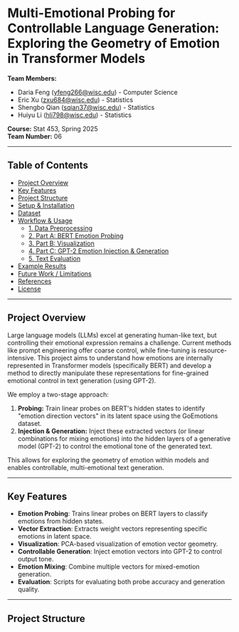 # Multi-Emotional Probing for Controllable Language Generation: Exploring the Geometry of Emotion in Transformer Models

**Team Members:**

- Daria Feng (yfeng266@wisc.edu) - Computer Science  
- Eric Xu (zxu684@wisc.edu) - Statistics  
- Shengbo Qian (sqian37@wisc.edu) - Statistics  
- Huiyu Li (hli798@wisc.edu) - Statistics  

**Course:** Stat 453, Spring 2025  
**Team Number:** 06  

---

## Table of Contents

- [Project Overview](#project-overview)  
- [Key Features](#key-features)  
- [Project Structure](#project-structure)  
- [Setup & Installation](#setup--installation)  
- [Dataset](#dataset)  
- [Workflow & Usage](#workflow--usage)  
  - [1. Data Preprocessing](#1-data-preprocessing)  
  - [2. Part A: BERT Emotion Probing](#2-part-a-bert-emotion-probing)  
  - [3. Part B: Visualization](#3-part-b-visualization)  
  - [4. Part C: GPT-2 Emotion Injection & Generation](#4-part-c-gpt-2-emotion-injection--generation)  
  - [5. Text Evaluation](#5-text-evaluation)  
- [Example Results](#example-results)  
- [Future Work / Limitations](#future-work--limitations)  
- [References](#references)  
- [License](#license)  

---

## Project Overview

Large language models (LLMs) excel at generating human-like text, but controlling their emotional expression remains a challenge. Current methods like prompt engineering offer coarse control, while fine-tuning is resource-intensive. This project aims to understand how emotions are internally represented in Transformer models (specifically BERT) and develop a method to directly manipulate these representations for fine-grained emotional control in text generation (using GPT-2).

We employ a two-stage approach:
1. **Probing:** Train linear probes on BERT's hidden states to identify "emotion direction vectors" in its latent space using the GoEmotions dataset.  
2. **Injection & Generation:** Inject these extracted vectors (or linear combinations for mixing emotions) into the hidden layers of a generative model (GPT-2) to control the emotional tone of the generated text.

This allows for exploring the geometry of emotion within models and enables controllable, multi-emotional text generation.

---

## Key Features

- **Emotion Probing**: Trains linear probes on BERT layers to classify emotions from hidden states.  
- **Vector Extraction**: Extracts weight vectors representing specific emotions in latent space.  
- **Visualization**: PCA-based visualization of emotion vector geometry.  
- **Controllable Generation**: Inject emotion vectors into GPT-2 to control output tone.  
- **Emotion Mixing**: Combine multiple vectors for mixed-emotion generation.  
- **Evaluation**: Scripts for evaluating both probe accuracy and generation quality.

---

## Project Structure


